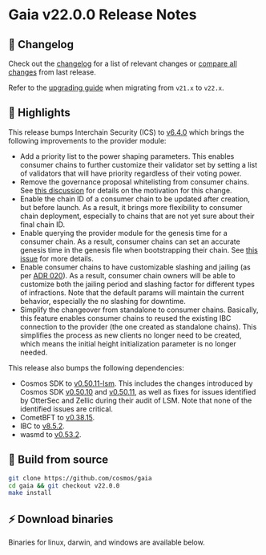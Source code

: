 # Gaia v22.0.0 Release Notes 

## 📝 Changelog

Check out the [changelog](https://github.com/cosmos/gaia/blob/v22.0.0/CHANGELOG.md) for a list of relevant changes or [compare all changes](https://github.com/cosmos/gaia/compare/v21.0.1...v22.0.0) from last release.

<!-- Add the following line for major releases -->
Refer to the [upgrading guide](https://github.com/cosmos/gaia/blob/release/v22.x/UPGRADING.md) when migrating from `v21.x` to `v22.x`.

## 🚀 Highlights

<!-- Add any highlights of this release -->

This release bumps Interchain Security (ICS) to [v6.4.0](https://github.com/cosmos/interchain-security/releases/tag/v6.4.0) which brings the following improvements to the provider module:

- Add a priority list to the power shaping parameters. This enables consumer chains to further customize their validator set by setting a list of validators that will have priority regardless of their voting power. 
- Remove the governance proposal whitelisting from consumer chains. See [this discussion](https://github.com/cosmos/interchain-security/issues/1194) for details on the motivation for this change. 
- Enable the chain ID of a consumer chain to be updated after creation, but before launch. As a result, it brings more flexibility to consumer chain deployment, especially to chains that are not yet sure about their final chain ID. 
- Enable querying the provider module for the genesis time for a consumer chain. As a result, consumer chains can set an accurate genesis time in the genesis file when bootstrapping their chain. See [this issue](https://github.com/cosmos/interchain-security/issues/2280) for more details. 
- Enable consumer chains to have customizable slashing and jailing (as per [ADR 020](https://cosmos.github.io/interchain-security/adrs/adr-020-cutomizable_slashing_and_jailing)). As a result, consumer chain owners will be able to customize both the jailing period and slashing factor for different types of infractions. Note that the default params will maintain the current behavior, especially the no slashing for downtime.
- Simplify the changeover from standalone to consumer chains. Basically, this feature enables consumer chains to reused the existing IBC connection to the provider (the one created as standalone chains). This simplifies the process as new clients no longer need to be created, which means the initial height initialization parameter is no longer needed. 

This release also bumps the following dependencies:

- Cosmos SDK to [v0.50.11-lsm](https://github.com/cosmos/cosmos-sdk/releases/tag/v0.50.11-lsm). This includes the changes introduced by Cosmos SDK [v0.50.10](https://github.com/cosmos/cosmos-sdk/releases/tag/v0.50.10) and [v0.50.11](https://github.com/cosmos/cosmos-sdk/releases/tag/v0.50.11), as well as fixes for issues identified by OtterSec and Zellic during their audit of LSM. Note that none of the identified issues are critical.  
- CometBFT to [v0.38.15](https://github.com/cometbft/cometbft/releases/tag/v0.38.15).
- IBC to [v8.5.2](https://github.com/cosmos/ibc-go/releases/tag/v8.5.2).
- wasmd to [v0.53.2](https://github.com/CosmWasm/wasmd/releases/tag/v0.53.2).

## 🔨 Build from source

```bash
git clone https://github.com/cosmos/gaia
cd gaia && git checkout v22.0.0
make install
```

## ⚡️ Download binaries

Binaries for linux, darwin, and windows are available below.